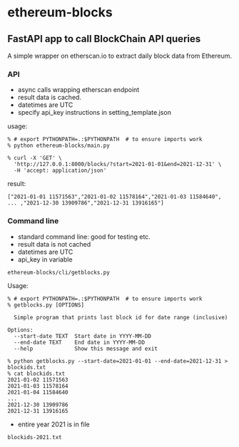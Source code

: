# ethereum-blocks

## FastAPI app to call BlockChain API queries  

A simple wrapper on etherscan.io to extract daily block data from Ethereum.

### API
- async calls wrapping etherscan endpoint
- result data is cached.
- datetimes are UTC
- specify api_key instructions in setting_template.json 

usage:
```
% # export PYTHONPATH=.:$PYTHONPATH  # to ensure imports work 
% python ethereum-blocks/main.py

% curl -X 'GET' \
  'http://127.0.0.1:8000/blocks/?start=2021-01-01&end=2021-12-31' \
  -H 'accept: application/json'
```

result:
```
["2021-01-01 11571563","2021-01-02 11578164","2021-01-03 11584640", ... ,"2021-12-30 13909786","2021-12-31 13916165"]                 
```

### Command line
- standard command line: good for testing etc.
- result data is not cached 
- datetimes are UTC
- api_key in variable 

```
ethereum-blocks/cli/getblocks.py
```
Usage:
```
% # export PYTHONPATH=.:$PYTHONPATH  # to ensure imports work 
% getblocks.py [OPTIONS]

  Simple program that prints last block id for date range (inclusive)

Options:
  --start-date TEXT  Start date in YYYY-MM-DD
  --end-date TEXT    End date in YYYY-MM-DD
  --help             Show this message and exit
```
```
% python getblocks.py --start-date=2021-01-01 --end-date=2021-12-31 > blockids.txt
% cat blockids.txt
2021-01-02 11571563
2021-01-03 11578164
2021-01-04 11584640
...
2021-12-30 13909786
2021-12-31 13916165
```

- entire year 2021 is in file
```
blockids-2021.txt
```
